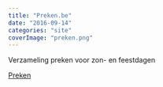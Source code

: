```yaml
---
title: "Preken.be"
date: "2016-09-14"
categories: "site"
coverImage: "preken.png"
---
```


Verzameling preken voor zon- en feestdagen

<!--more-->

[Preken](http://preken.be/)

